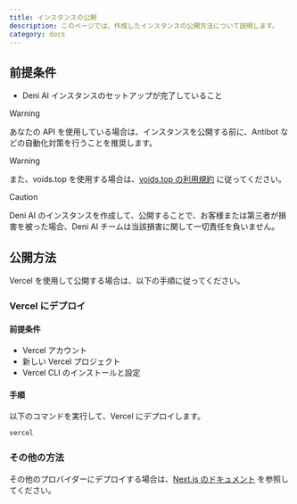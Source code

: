 ```yaml
---
title: インスタンスの公開
description: このページでは、作成したインスタンスの公開方法について説明します。
category: docs
---
```


## 前提条件

- Deni AI インスタンスのセットアップが完了していること

> [!WARNING]
> あなたの API を使用している場合は、インスタンスを公開する前に、Antibot などの自動化対策を行うことを推奨します。

> [!WARNING]
> また、voids.top を使用する場合は、[voids.top の利用規約](https://voids.top/terms-of-service) に従ってください。

> [!CAUTION]
> Deni AI のインスタンスを作成して、公開することで、お客様または第三者が損害を被った場合、Deni AI チームは当該損害に関して一切責任を負いません。

## 公開方法

Vercel を使用して公開する場合は、以下の手順に従ってください。

### Vercel にデプロイ

#### 前提条件

- Vercel アカウント
- 新しい Vercel プロジェクト
- Vercel CLI のインストールと設定

#### 手順

以下のコマンドを実行して、Vercel にデプロイします。

```bash
vercel
```

### その他の方法

その他のプロバイダーにデプロイする場合は、[Next.js のドキュメント](https://nextjs.org/docs/app/building-your-application/deploying) を参照してください。